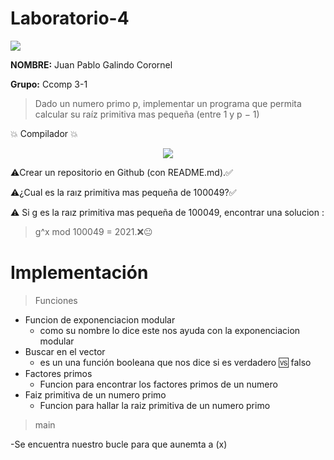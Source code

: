 # Laboratorio-4
 
 
 <p align="left">
 <img src=https://i.postimg.cc/50Ch8vPG/UCSP.png> 
</p>


**NOMBRE:** Juan Pablo Galindo Corornel

**Grupo:** Ccomp 3-1

> Dado un numero primo p, implementar un programa que permita calcular su raíz primitiva mas pequeña (entre 1 y p − 1)

:boom:  Compilador  :boom:

<p align="center">
<img src= https://i.postimg.cc/nzG6dZJY/replit-logo.png)](https://postimg.cc/ygWQdMWk)>
</p>


:warning:Crear un repositorio en Github (con README.md).:white_check_mark:


:warning:¿Cual es la raız primitiva mas pequeña de 100049?:white_check_mark:


:warning: Si g es la raız primitiva mas pequeña de 100049, encontrar una solucion :

>   g^x mod 100049 = 2021.:x::neutral_face: 

# Implementación
> Funciones
- Funcion de exponenciacion modular
  - como su nombre lo dice este nos ayuda con la exponenciacion modular
- Buscar  en el vector
  - es un una función booleana que nos dice si es verdadero 🆚 falso
- Factores primos
  - Funcion para encontrar los factores primos de un numero
- Faiz primitiva de un numero primo
  - Funcion para hallar la raiz primitiva de un numero primo 
> main

-Se encuentra nuestro bucle para que aunemta a (x)

